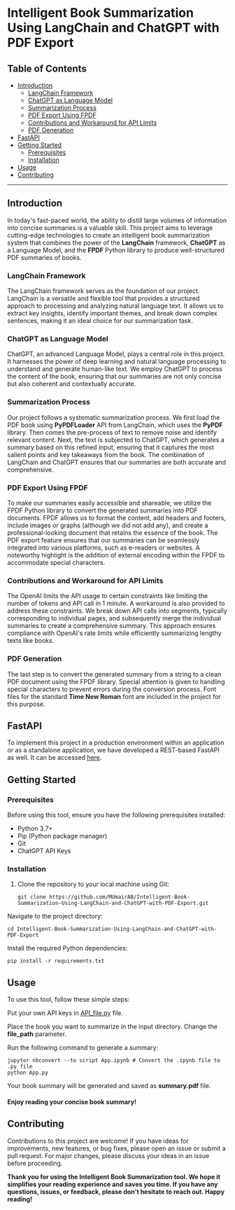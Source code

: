 # Intelligent Book Summarization Using LangChain and ChatGPT with PDF Export

## Table of Contents

- [Introduction](#introduction)
  - [LangChain Framework](#langChain-framework)
  - [ChatGPT as Language Model](#ChatGPT-as-language-model)
  - [Summarization Process](#summarization-process)
  - [PDF Export Using FPDF](#PDF-export-using-FPDF)
  - [Contributions and Workaround for API Limits](#contributions-and-workaround-for-API-limits)
  - [PDF Generation](#PDF-generation)
- [FastAPI](#fastapi)
- [Getting Started](#getting-started)
  - [Prerequisites](#prerequisites)
  - [Installation](#installation)
- [Usage](#usage)
- [Contributing](#contributing)


---

## Introduction 

In today's fast-paced world, the ability to distill large volumes of information into concise summaries is a valuable skill. This project aims to leverage cutting-edge technologies to create an intelligent book summarization system that combines the power of the **LangChain** framework, **ChatGPT** as a Language Model, and the **FPDF** Python library to produce well-structured PDF summaries of books.

### LangChain Framework <a name="langChain-framework"></a>

The LangChain framework serves as the foundation of our project. LangChain is a versatile and flexible tool that provides a structured approach to processing and analyzing natural language text. It allows us to extract key insights, identify important themes, and break down complex sentences, making it an ideal choice for our summarization task.

### ChatGPT as Language Model <a name="ChatGPT-as-language-model"></a>

ChatGPT, an advanced Language Model, plays a central role in this project. It harnesses the power of deep learning and natural language processing to understand and generate human-like text. We employ ChatGPT to process the content of the book, ensuring that our summaries are not only concise but also coherent and contextually accurate.

### Summarization Process <a name="summarization-process"></a>

Our project follows a systematic summarization process. We first load the PDF book using **PyPDFLoader** API from LangChain, which uses the **PyPDF** library. Then comes the pre-process of text to remove noise and identify relevant content. Next, the text is subjected to ChatGPT, which generates a summary based on this refined input, ensuring that it captures the most salient points and key takeaways from the book. The combination of LangChain and ChatGPT ensures that our summaries are both accurate and comprehensive.

### PDF Export Using FPDF <a name="PDF-export-using-FPDF"></a>

To make our summaries easily accessible and shareable, we utilize the FPDF Python library to convert the generated summaries into PDF documents. FPDF allows us to format the content, add headers and footers, include images or graphs (although we did not add any), and create a professional-looking document that retains the essence of the book. The PDF export feature ensures that our summaries can be seamlessly integrated into various platforms, such as e-readers or websites. A noteworthy highlight is the addition of external encoding within the FPDF to accommodate special characters.

### Contributions and Workaround for API Limits <a name="contributions-and-workaround-for-API-limits"></a>

The OpenAI limits the API usage to certain constraints like limiting the number of tokens and API call in 1 minute. A workaround is also provided to address these constraints. We break down API calls into segments, typically corresponding to individual pages, and subsequently merge the individual summaries to create a comprehensive summary. This approach ensures compliance with OpenAI's rate limits while efficiently summarizing lengthy texts like books.

### PDF Generation <a name="PDF-generation"></a>

The last step is to convert the generated summary from a string to a clean PDF document using the FPDF library. Special attention is given to handling special characters to prevent errors during the conversion process. Font files for the standard **Time New Roman** font are included in the project for this purpose.

## FastAPI

To implement this project in a production environment within an application or as a standalone application, we have developed a REST-based FastAPI as well. It can be accessed [here](https://github.com/MUmairAB/Intelligent-Book-Summarization-Using-LangChain-and-ChatGPT-with-PDF-Export/blob/main/FastAPI/summarization_app.py).

## Getting Started <a name="getting-started"></a>

### Prerequisites <a name="prerequisites"></a>

Before using this tool, ensure you have the following prerequisites installed:

- Python 3.7+
- Pip (Python package manager)
- Git
- ChatGPT API Keys

### Installation <a name="installation"></a>

1. Clone the repository to your local machine using Git:

   ```
   git clone https://github.com/MUmairAB/Intelligent-Book-Summarization-Using-LangChain-and-ChatGPT-with-PDF-Export.git
   ```
   
Navigate to the project directory:

  ```
  cd Intelligent-Book-Summarization-Using-LangChain-and-ChatGPT-with-PDF-Export
  ```

Install the required Python dependencies:

  ```
  pip install -r requirements.txt
  ```

## Usage <a name="usage"></a>

To use this tool, follow these simple steps:

Put your own API keys in [API_file.py](https://github.com/MUmairAB/Intelligent-Book-Summarization-Using-LangChain-and-ChatGPT-with-PDF-Export/blob/main/API_file.py) file.

Place the book you want to summarize in the input directory. Change the **file_path** parameter.

Run the following command to generate a summary:

  ```
  jupyter nbconvert --to script App.ipynb # Convert the .ipynb file to .py file 
  python App.py
  ```

Your book summary will be generated and saved as **summary.pdf** file.

#### **Enjoy reading your concise book summary!**

## Contributing <a name="contributing"></a>

Contributions to this project are welcome! If you have ideas for improvements, new features, or bug fixes, please open an issue or submit a pull request. For major changes, please discuss your ideas in an issue before proceeding.

**Thank you for using the Intelligent Book Summarization tool. We hope it simplifies your reading experience and saves you time. If you have any questions, issues, or feedback, please don't hesitate to reach out. Happy reading!**
